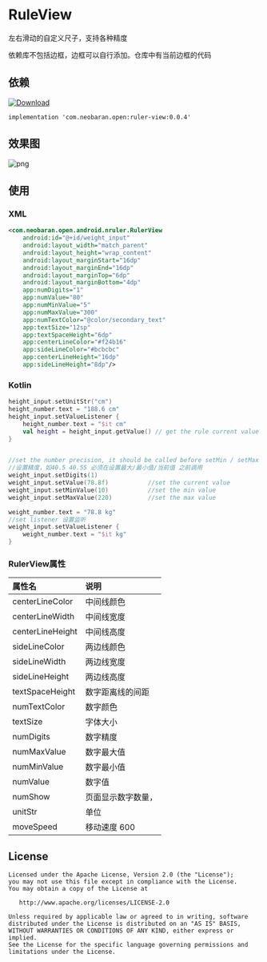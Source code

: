# RuleView

左右滑动的自定义尺子，支持各种精度

依赖库不包括边框，边框可以自行添加。仓库中有当前边框的代码

## 依赖
 [ ![Download](https://api.bintray.com/packages/st2udio/neo-open/ruler-view/images/download.svg) ](https://bintray.com/st2udio/neo-open/ruler-view/_latestVersion)

`implementation 'com.neobaran.open:ruler-view:0.0.4'`


## 效果图

![png](https://github.com/szpnygo/RulerView/blob/master/images/index.png?raw=true)


## 使用
### XML
```xml
<com.neobaran.open.android.nruler.RulerView
    android:id="@+id/weight_input"
    android:layout_width="match_parent"
    android:layout_height="wrap_content"
    android:layout_marginStart="16dp"
    android:layout_marginEnd="16dp"
    android:layout_marginTop="6dp"
    android:layout_marginBottom="4dp"
    app:numDigits="1"
    app:numValue="80"
    app:numMinValue="5"
    app:numMaxValue="300"
    app:numTextColor="@color/secondary_text"
    app:textSize="12sp"
    app:textSpaceHeight="6dp"
    app:centerLineColor="#f24b16"
    app:sideLineColor="#bcbcbc"
    app:centerLineHeight="16dp"
    app:sideLineHeight="8dp"/>
```

### Kotlin
```kotlin
height_input.setUnitStr("cm")
height_number.text = "188.6 cm"
height_input.setValueListener {
    height_number.text = "$it cm"
    val height = height_input.getValue() // get the rule current value
}


//set the number precision, it should be called before setMin / setMax / setValue
//设置精度，如40.5 40.55 必须在设置最大/最小值/当前值 之前调用
weight_input.setDigits(1)
weight_input.setValue(78.8f)           //set the current value
weight_input.setMinValue(10)           //set the min value
weight_input.setMaxValue(220)          //set the max value

weight_number.text = "78.8 kg"
//set listener 设置监听
weight_input.setValueListener {
    weight_number.text = "$it kg"
}
```

### RulerView属性

属性名 | 说明
:------ | :------
centerLineColor | 中间线颜色
centerLineWidth | 中间线宽度
centerLineHeight | 中间线高度
sideLineColor | 两边线颜色
sideLineWidth | 两边线宽度
sideLineHeight | 两边线高度
textSpaceHeight | 数字距离线的间距
numTextColor | 数字颜色
textSize | 字体大小
numDigits | 数字精度
numMaxValue | 数字最大值
numMinValue | 数字最小值
numValue | 数字值
numShow | 页面显示数字数量，
unitStr | 单位
moveSpeed | 移动速度 600

License
---

	Licensed under the Apache License, Version 2.0 (the "License");
	you may not use this file except in compliance with the License.
	You may obtain a copy of the License at

	   http://www.apache.org/licenses/LICENSE-2.0

	Unless required by applicable law or agreed to in writing, software
	distributed under the License is distributed on an "AS IS" BASIS,
	WITHOUT WARRANTIES OR CONDITIONS OF ANY KIND, either express or implied.
	See the License for the specific language governing permissions and
	limitations under the License.

